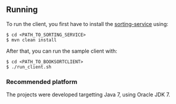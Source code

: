 ## Running

To run the client, you first have to install the [sorting-service](https://github.com/deniseJF/sorting-service) using:

    $ cd <PATH_TO_SORTING_SERVICE>
    $ mvn clean install

After that, you can run the sample client with:

    $ cd <PATH_TO_BOOKSORTCLIENT>
    $ ./run_client.sh


### Recommended platform

The projects were developed targetting Java 7, using Oracle JDK 7.
